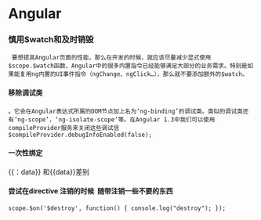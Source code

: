 # Angular

### 慎用$watch和及时销毁
`
要想提高Angular页面的性能，那么在开发的时候，就应该尽量减少显式使用$scope.$watch函数，Angular中的很多内置指令已经能够满足大部分的业务需求。特别是如果能复用ng内置的UI事件指令（ngChange、ngClick…），那么就不要添加额外的$watch。`


#### 移除调试类
`。它会在Angular表达式所属的DOM节点加上名为‘ng-binding’的调试类。类似的调试类还有‘ng-scope’，‘ng-isolate-scope’等。在Angular 1.3中我们可以使用compileProvider服务来关闭这些调试信$compileProvider.debugInfoEnabled(false);`
  

#### 一次性绑定
{{：data}}   和{{data}}差别

#### 尝试在directive 注销的时候  随带注销一些不要的东西
` scope.$on('$destroy', function() {
        console.log("destroy");
      });
 `

